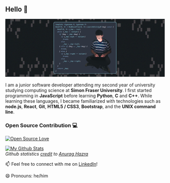 ## Hello 👋

[![Image](./.pictures/card.png)]()

I am a junior software developer attending my second year of university studying computing science at **Simon Fraser University**. I first started programming in **JavaScript** before learning **Python**, **C** and **C++**. While learning these languages, I became familiarized with technologies such as **node.js**, **React**, **Git**, **HTML5 / CSS3**, **Bootstrap**, and the **UNIX command line**.

### Open Source Contribution :computer:
[![Open Source Love](https://badges.frapsoft.com/os/v1/open-source.png?v=103)](https://github.com/ellerbrock/open-source-badges/)  

[![My Github Stats](https://github-readme-stats.vercel.app/api?username=Alex0Blackwell&hide=contribs&show_icons=true&include_all_commits=true&count_private=true)](https://github.com/Alex0Blackwell)  
*Github statistics [credit](https://github.com/anuraghazra/github-readme-stats) to [Anurag Hazra](https://github.com/anuraghazra)*

:mailbox: Feel free to connect with me on [LinkedIn](https://www.linkedin.com/in/alex-blackwell/)!

:smile: Pronouns: he/him
